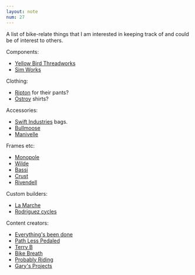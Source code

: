 ```yaml
---
layout: note
num: 27
---
```


A list of bike-relate things that I am interested in keeping track of and could be of interest to others. 

Components: 

* [Yellow Bird Threadworks](https://www.yellowbirdthreadworks.com/)
* [Sim Works](https://www.sim.works/)

Clothing: 

* [Ripton](https://riptonco.com/) for their pants? 
* [Ostroy](https://www.ostroy.com/) shirts? 

Accessories: 

* [Swift Industries](https://builtbyswift.com/) bags. 
* [Bullmoose](https://bullmoosesoftgoods.com/)
* [Manivelle](https://cyclesmanivelle.com/en/)

Frames etc: 

* [Monopole](https://monopole.cc/en)
* [Wilde](https://www.wildebikes.com/)
* [Bassi](https://www.clcycle.ca/)
* [Crust](https://crustbikes.com/)
* [Rivendell](https://www.rivbike.com/)

Custom builders: 

* [La Marche](https://lamarchebikeco.com/)
* [Rodriguez cycles](https://www.rodbikes.com/)

Content creators: 

* [Everything's been done](https://www.youtube.com/@EverythingsBeenDone)
* [Path Less Pedaled](https://www.youtube.com/@PathLessPedaledTV)
* [Terry B](https://www.youtube.com/@TerryB)
* [Bike Breath](https://www.youtube.com/@bike.breath)
* [Probably Riding](https://www.youtube.com/@probablyriding)
* [Gary's Projects](https://www.youtube.com/@garysprojects)
